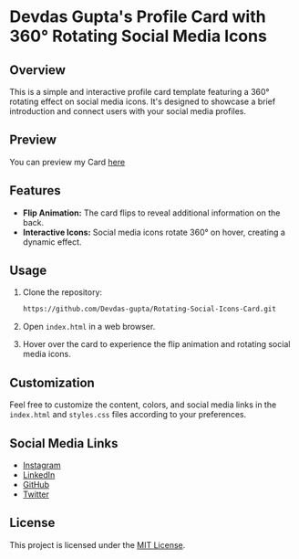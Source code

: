 # Devdas Gupta's Profile Card with 360° Rotating Social Media Icons

## Overview

This is a simple and interactive profile card template featuring a 360° rotating effect on social media icons. It's designed to showcase a brief introduction and connect users with your social media profiles.

## Preview

You can preview my Card [here](https://devdas-gupta.github.io/Rotating-Social-Icons-Card/Dev-card.html)


## Features

- **Flip Animation:** The card flips to reveal additional information on the back.
- **Interactive Icons:** Social media icons rotate 360° on hover, creating a dynamic effect.

## Usage

1. Clone the repository:

    ```bash
    https://github.com/Devdas-gupta/Rotating-Social-Icons-Card.git
    ```

2. Open `index.html` in a web browser.

3. Hover over the card to experience the flip animation and rotating social media icons.

## Customization

Feel free to customize the content, colors, and social media links in the `index.html` and `styles.css` files according to your preferences.

## Social Media Links

- [Instagram](https://www.instagram.com/Devdas_kr)
- [LinkedIn](https://www.linkedin.com/in/devdas-cybersecurity/)
- [GitHub](https://github.com/Devdas-gupta)
- [Twitter](https://twitter.com/DevdasGupta10)

## License

This project is licensed under the [MIT License](LICENSE).
